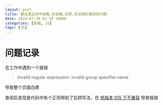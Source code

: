 ```yaml
---
layout: post
title: 要注意正则中前瞻,负前瞻,后顾,负后顾的兼容性问题
date: 2024-07-30 01:39 +0800
categories: [前端, JS]
tags: [JS]
---
```


# 问题记录

在工作中遇到一个报错

> Invalid regular expression: invalid group specifier name

导致整个页面白屏

查阅后发现是代码中有个正则用到了后顾写法，在 [低版本 IOS 下不兼容](https://caniuse.com/js-regexp-lookbehind) 导致报错
